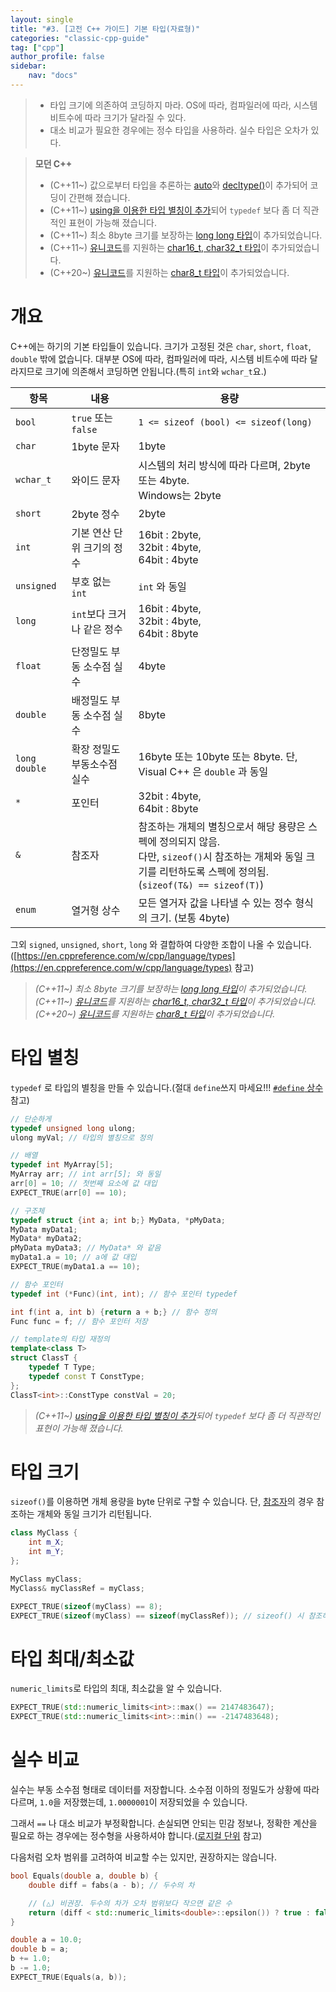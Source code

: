 ```yaml
---
layout: single
title: "#3. [고전 C++ 가이드] 기본 타입(자료형)"
categories: "classic-cpp-guide"
tag: ["cpp"]
author_profile: false
sidebar: 
    nav: "docs"
---
```


> * 타입 크기에 의존하여 코딩하지 마라. OS에 따라, 컴파일러에 따라, 시스템 비트수에 따라 크기가 달라질 수 있다.
> * 대소 비교가 필요한 경우에는 정수 타입을 사용하라. 실수 타입은 오차가 있다.

> **모던 C++**
> * (C++11~) 값으로부터 타입을 추론하는 [auto](https://tango1202.github.io/mordern-cpp/mordern-cpp-auto-decltype/#auto)와 [decltype()](https://tango1202.github.io/mordern-cpp/mordern-cpp-auto-decltype/#decltype)이 추가되어 코딩이 간편해 졌습니다.
> * (C++11~) [using을 이용한 타입 별칭이 추가](https://tango1202.github.io/mordern-cpp/mordern-cpp-etc/#c11-using-%ED%83%80%EC%9E%85-%EB%B3%84%EC%B9%AD)되어 `typedef` 보다 좀 더 직관적인 표현이 가능해 졌습니다.
> * (C++11~) 최소 8byte 크기를 보장하는 [long long 타입](https://tango1202.github.io/mordern-cpp/mordern-cpp-longlong/)이 추가되었습니다.
> * (C++11~) [유니코드](https://tango1202.github.io/classic-cpp-guide/classic-cpp-guide-string/#%EC%9C%A0%EB%8B%88%EC%BD%94%EB%93%9C)를 지원하는 [char16_t, char32_t 타입](https://tango1202.github.io/mordern-cpp/mordern-cpp-string/#char16_t-%EC%99%80-char32_t)이 추가되었습니다.
> * (C++20~) [유니코드](https://tango1202.github.io/classic-cpp-guide/classic-cpp-guide-string/#%EC%9C%A0%EB%8B%88%EC%BD%94%EB%93%9C)를 지원하는 [char8_t 타입](https://tango1202.github.io/mordern-cpp/mordern-cpp-string/#c20-char8_t)이 추가되었습니다.

# 개요

C++에는 하기의 기본 타입들이 있습니다. 크기가 고정된 것은 `char`, `short`, `float`, `double` 밖에 없습니다. 대부분 OS에 따라, 컴파일러에 따라, 시스템 비트수에 따라 달라지므로 크기에 의존해서 코딩하면 안됩니다.(특히 `int`와 `wchar_t`요.)

|항목|내용|용량|
|--|--|--|
|`bool`|`true` 또는 <br/>`false`|`1 <= sizeof (bool) <= sizeof(long)`|
|`char`|1byte 문자|1byte|
|`wchar_t`|와이드 문자|시스템의 처리 방식에 따라 다르며, 2byte 또는 4byte.<br/>Windows는 2byte |
|`short`|2byte 정수| 2byte|
|`int`|기본 연산 단위 크기의 정수|16bit : 2byte,<br/>32bit : 4byte,<br/>64bit : 4byte|
|`unsigned`|부호 없는 `int`|`int` 와 동일|
|`long`|`int`보다 크거나 같은 정수|16bit : 4byte,<br/>32bit : 4byte,<br/>64bit : 8byte|
|`float`|단정밀도 부동 소수점 실수|4byte|
|`double`|배정밀도 부동 소수점 실수|8byte|
|`long double`|확장 정밀도 부동소수점 실수|16byte 또는 10byte 또는 8byte. 단, Visual C++ 은 `double` 과 동일|
|`*`|포인터|32bit : 4byte,<br/>64bit : 8byte|
|`&`|참조자|참조하는 개체의 별칭으로서 해당 용량은 스펙에 정의되지 않음.<br/>다만, `sizeof()`시 참조하는 개체와 동일 크기를 리턴하도록 스펙에 정의됨.(`sizeof(T&) == sizeof(T)`)|
|`enum`|열거형 상수|모든 열거자 값을 나타낼 수 있는 정수 형식의 크기. (보통 4byte)|

그외 `signed`, `unsigned`, `short`, `long` 와 결합하여 다양한 조합이 나올 수 있습니다.([https://en.cppreference.com/w/cpp/language/types](https://en.cppreference.com/w/cpp/language/types) 참고)

> *(C++11~) 최소 8byte 크기를 보장하는 [long long 타입](https://tango1202.github.io/mordern-cpp/mordern-cpp-longlong/)이 추가되었습니다.*<br/>
> *(C++11~) [유니코드](https://tango1202.github.io/classic-cpp-guide/classic-cpp-guide-string/#%EC%9C%A0%EB%8B%88%EC%BD%94%EB%93%9C)를 지원하는 [char16_t, char32_t 타입](https://tango1202.github.io/mordern-cpp/mordern-cpp-string/#char16_t-%EC%99%80-char32_t)이 추가되었습니다.*<br/>
> *(C++20~) [유니코드](https://tango1202.github.io/classic-cpp-guide/classic-cpp-guide-string/#%EC%9C%A0%EB%8B%88%EC%BD%94%EB%93%9C)를 지원하는 [char8_t 타입](https://tango1202.github.io/mordern-cpp/mordern-cpp-string/#c20-char8_t)이 추가되었습니다.*


# 타입 별칭

`typedef` 로 타입의 별칭을 만들 수 있습니다.(절대 `define`쓰지 마세요!!! [`#define` 상수](https://tango1202.github.io/classic-cpp-guide/classic-cpp-guide-preprocessor/#define-%EC%83%81%EC%88%98) 참고)

```cpp
// 단순하게
typedef unsigned long ulong; 
ulong myVal; // 타입의 별칭으로 정의

// 배열
typedef int MyArray[5]; 
MyArray arr; // int arr[5]; 와 동일 
arr[0] = 10; // 첫번째 요소에 값 대입
EXPECT_TRUE(arr[0] == 10);

// 구조체
typedef struct {int a; int b;} MyData, *pMyData;
MyData myData1;
MyData* myData2;
pMyData myData3; // MyData* 와 같음
myData1.a = 10; // a에 값 대입
EXPECT_TRUE(myData1.a == 10);

// 함수 포인터
typedef int (*Func)(int, int); // 함수 포인터 typedef

int f(int a, int b) {return a + b;} // 함수 정의
Func func = f; // 함수 포인터 저장

// template의 타입 재정의
template<class T> 
struct ClassT { 
    typedef T Type;
    typedef const T ConstType; 
}; 
ClassT<int>::ConstType constVal = 20;
```

> *(C++11~) [using을 이용한 타입 별칭이 추가](https://tango1202.github.io/mordern-cpp/mordern-cpp-etc/#c11-using-%ED%83%80%EC%9E%85-%EB%B3%84%EC%B9%AD)되어 `typedef` 보다 좀 더 직관적인 표현이 가능해 졌습니다.*

# 타입 크기

`sizeof()`를 이용하면 개체 용량을 byte 단위로 구할 수 있습니다. 단, [참조자](https://tango1202.github.io/classic-cpp-guide/classic-cpp-guide-pointer-reference/)의 경우 참조하는 개체와 동일 크기가 리턴됩니다.

```cpp
class MyClass {
    int m_X;
    int m_Y;
};

MyClass myClass;
MyClass& myClassRef = myClass;

EXPECT_TRUE(sizeof(myClass) == 8);
EXPECT_TRUE(sizeof(myClass) == sizeof(myClassRef)); // sizeof() 시 참조하는 개체와 참조자는 크기가 같습니다.

```

# 타입 최대/최소값

`numeric_limits`로 타입의 최대, 최소값을 알 수 있습니다.

```cpp
EXPECT_TRUE(std::numeric_limits<int>::max() == 2147483647);
EXPECT_TRUE(std::numeric_limits<int>::min() == -2147483648);
```
# 실수 비교

실수는 부동 소수점 형태로 데이터를 저장합니다. 소수점 이하의 정밀도가 상황에 따라 다르며, `1.0`을 저장했는데, `1.0000001`이 저장되었을 수 있습니다. 

그래서 `==` 나 대소 비교가 부정확합니다. 손실되면 안되는 민감 정보나, 정확한 계산을 필요로 하는 경우에는 정수형을 사용하셔야 합니다.([로지컬 단위](https://tango1202.github.io/cpp-coding-pattern/cpp-coding-pattern-logical/) 참고) 


다음처럼 오차 범위를 고려하여 비교할 수는 있지만, 권장하지는 않습니다.

```cpp
bool Equals(double a, double b) {
    double diff = fabs(a - b); // 두수의 차

    // (△) 비권장. 두수의 차가 오차 범위보다 작으면 같은 수
    return (diff < std::numeric_limits<double>::epsilon()) ? true : false;
}

double a = 10.0;
double b = a;
b += 1.0;
b -= 1.0;
EXPECT_TRUE(Equals(a, b)); 
```

